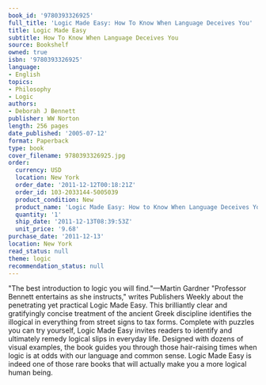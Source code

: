 ```yaml
---
book_id: '9780393326925'
full_title: 'Logic Made Easy: How To Know When Language Deceives You'
title: Logic Made Easy
subtitle: How To Know When Language Deceives You
source: Bookshelf
owned: true
isbn: '9780393326925'
language:
- English
topics:
- Philosophy
- Logic
authors:
- Deborah J Bennett
publisher: WW Norton
length: 256 pages
date_published: '2005-07-12'
format: Paperback
type: book
cover_filename: 9780393326925.jpg
order:
  currency: USD
  location: New York
  order_date: '2011-12-12T00:18:21Z'
  order_id: 103-2033144-5005039
  product_condition: New
  product_name: 'Logic Made Easy: How to Know When Language Deceives You'
  quantity: '1'
  ship_date: '2011-12-13T08:39:53Z'
  unit_price: '9.68'
purchase_date: '2011-12-13'
location: New York
read_status: null
theme: logic
recommendation_status: null
---
```

"The best introduction to logic you will find."—Martin Gardner
"Professor Bennett entertains as she instructs," writes Publishers Weekly about the penetrating yet practical Logic Made Easy. This brilliantly clear and gratifyingly concise treatment of the ancient Greek discipline identifies the illogical in everything from street signs to tax forms. Complete with puzzles you can try yourself, Logic Made Easy invites readers to identify and ultimately remedy logical slips in everyday life. Designed with dozens of visual examples, the book guides you through those hair-raising times when logic is at odds with our language and common sense. Logic Made Easy is indeed one of those rare books that will actually make you a more logical human being.
